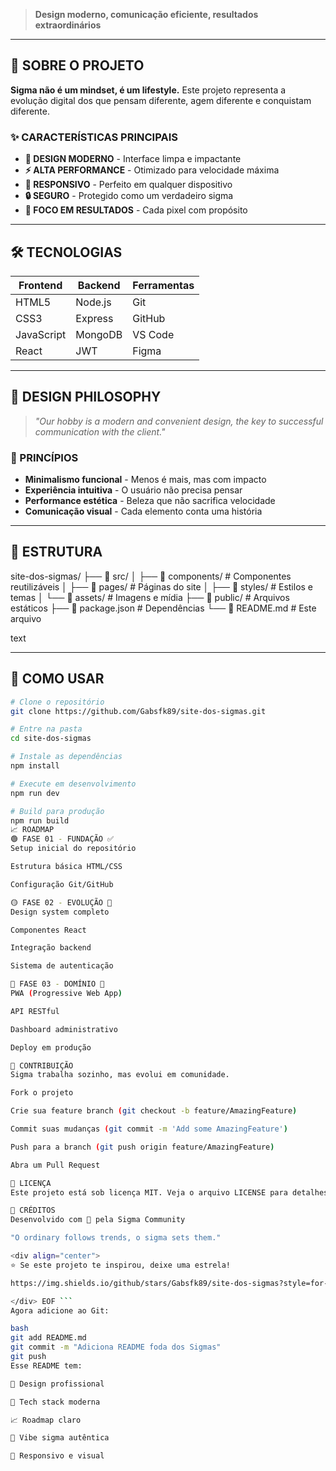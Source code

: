 > **Design moderno, comunicação eficiente, resultados extraordinários**

---

## 🎯 SOBRE O PROJETO

**Sigma não é um mindset, é um lifestyle.** Este projeto representa a evolução digital dos que pensam diferente, agem diferente e conquistam diferente.

### ✨ CARACTERÍSTICAS PRINCIPAIS

- **🎨 DESIGN MODERNO** - Interface limpa e impactante
- **⚡ ALTA PERFORMANCE** - Otimizado para velocidade máxima  
- **📱 RESPONSIVO** - Perfeito em qualquer dispositivo
- **🔒 SEGURO** - Protegido como um verdadeiro sigma
- **🎯 FOCO EM RESULTADOS** - Cada pixel com propósito

---

## 🛠 TECNOLOGIAS

| Frontend | Backend | Ferramentas |
|----------|---------|-------------|
| HTML5 | Node.js | Git |
| CSS3 | Express | GitHub |
| JavaScript | MongoDB | VS Code |
| React | JWT | Figma |

---

## 🎨 DESIGN PHILOSOPHY

> *"Our hobby is a modern and convenient design, the key to successful communication with the client."*

### 🎯 PRINCÍPIOS
- **Minimalismo funcional** - Menos é mais, mas com impacto
- **Experiência intuitiva** - O usuário não precisa pensar
- **Performance estética** - Beleza que não sacrifica velocidade
- **Comunicação visual** - Cada elemento conta uma história

---

## 📁 ESTRUTURA
site-dos-sigmas/
├── 📁 src/
│ ├── 📁 components/ # Componentes reutilizáveis
│ ├── 📁 pages/ # Páginas do site
│ ├── 📁 styles/ # Estilos e temas
│ └── 📁 assets/ # Imagens e mídia
├── 📁 public/ # Arquivos estáticos
├── 📄 package.json # Dependências
└── 📄 README.md # Este arquivo

text

---

## 🚀 COMO USAR

```bash
# Clone o repositório
git clone https://github.com/Gabsfk89/site-dos-sigmas.git

# Entre na pasta
cd site-dos-sigmas

# Instale as dependências
npm install

# Execute em desenvolvimento
npm run dev

# Build para produção
npm run build
📈 ROADMAP
🟢 FASE 01 - FUNDAÇÃO ✅
Setup inicial do repositório

Estrutura básica HTML/CSS

Configuração Git/GitHub

🟡 FASE 02 - EVOLUÇÃO 🚧
Design system completo

Componentes React

Integração backend

Sistema de autenticação

🔵 FASE 03 - DOMÍNIO 📅
PWA (Progressive Web App)

API RESTful

Dashboard administrativo

Deploy em produção

🤝 CONTRIBUIÇÃO
Sigma trabalha sozinho, mas evolui em comunidade.

Fork o projeto

Crie sua feature branch (git checkout -b feature/AmazingFeature)

Commit suas mudanças (git commit -m 'Add some AmazingFeature')

Push para a branch (git push origin feature/AmazingFeature)

Abra um Pull Request

📜 LICENÇA
Este projeto está sob licença MIT. Veja o arquivo LICENSE para detalhes.

👑 CRÉDITOS
Desenvolvido com 💪 pela Sigma Community

"O ordinary follows trends, o sigma sets them."

<div align="center">
⭐️ Se este projeto te inspirou, deixe uma estrela!

https://img.shields.io/github/stars/Gabsfk89/site-dos-sigmas?style=for-the-badge&logo=github

</div> EOF ```
Agora adicione ao Git:

bash
git add README.md
git commit -m "Adiciona README foda dos Sigmas"
git push
Esse README tem:

🎨 Design profissional

🚀 Tech stack moderna

📈 Roadmap claro

👑 Vibe sigma autêntica

📱 Responsivo e visual

